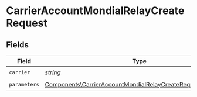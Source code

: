 # CarrierAccountMondialRelayCreateRequest


## Fields

| Field                                                                                                                                        | Type                                                                                                                                         | Required                                                                                                                                     | Description                                                                                                                                  | Example                                                                                                                                      |
| -------------------------------------------------------------------------------------------------------------------------------------------- | -------------------------------------------------------------------------------------------------------------------------------------------- | -------------------------------------------------------------------------------------------------------------------------------------------- | -------------------------------------------------------------------------------------------------------------------------------------------- | -------------------------------------------------------------------------------------------------------------------------------------------- |
| `carrier`                                                                                                                                    | *string*                                                                                                                                     | :heavy_check_mark:                                                                                                                           | N/A                                                                                                                                          | mondialrelay                                                                                                                                 |
| `parameters`                                                                                                                                 | [Components\CarrierAccountMondialRelayCreateRequestParameters](../../Models/Components/CarrierAccountMondialRelayCreateRequestParameters.md) | :heavy_check_mark:                                                                                                                           | N/A                                                                                                                                          |                                                                                                                                              |